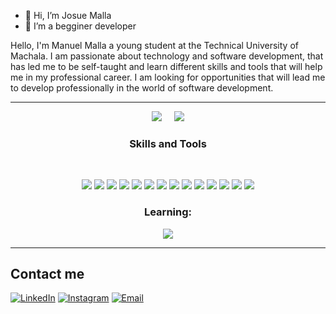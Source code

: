 - 👋 Hi, I’m Josue Malla
- 👀 I’m a begginer developer

Hello, I'm Manuel Malla a young student at the Technical University of Machala. I am passionate about technology and software development, that has led me to be self-taught and learn different skills and tools that will help me in my professional career. I am looking for opportunities that will lead me to develop professionally in the world of software development.

<hr class="dashed">
<div align="center">
  <img vertical-align="middle" src="https://github-readme-stats.vercel.app/api?username=jossuema&show_icons=true&bg_color=000000&icon_color=ff8000&title_color=ff8000&text_color=ffffff" href="https://github.com/JosueMalla">&nbsp;&nbsp;&nbsp;&nbsp;
  <img src="https://github-readme-stats.vercel.app/api/top-langs/?username=jossuema&show_icons=true&bg_color=000000&title_color=ff8000&text_color=ffffff&font_">
</div>
  

<h3 align="center"> Skills and Tools</h3>
<br> 

<p align="center">
<img src="https://img.shields.io/badge/html5-%23E34F26.svg?style=for-the-badge&logo=html5&logoColor=white">
<img src="https://img.shields.io/badge/css3-%231572B6.svg?style=for-the-badge&logo=css3&logoColor=white">
<img src="https://img.shields.io/badge/JavaScript-F7DF1E?style=for-the-badge&logo=javascript&logoColor=black">
<img src="https://img.shields.io/badge/node.js-6DA55F?logo=node.js&logoColor=black&style=for-the-badge">
<img src="https://img.shields.io/badge/Java-ED8B00?style=for-the-badge&logo=java&logoColor=black">
<img src="https://img.shields.io/badge/Python-3776AB?style=for-the-badge&logo=python&logoColor=white">
<img src="https://img.shields.io/badge/Eclipse-2C2255?style=for-the-badge&logo=eclipse&logoColor=white">
<img src="https://img.shields.io/badge/sublime_text-%23575757.svg?&style=for-the-badge&logo=sublime-text&logoColor=important">
<img src="https://img.shields.io/badge/Visual%20Studio%20Code-0078d7.svg?style=for-the-badge&logo=visual-studio-code&logoColor=white">
<img src="https://img.shields.io/badge/git-%23F05033.svg?style=for-the-badge&logo=git&logoColor=white">
<img src="https://img.shields.io/badge/GitHub-100000?style=for-the-badge&logo=github&logoColor=white">
<img src="https://img.shields.io/badge/NPM-%23000000.svg?style=for-the-badge&logo=npm&logoColor=white">
<img src="https://img.shields.io/badge/mysql-%2300f.svg?style=for-the-badge&logo=mysql&logoColor=white">
<img src="https://img.shields.io/badge/Azure_DevOps-0078D7?style=for-the-badge&logo=azure-devops&logoColor=white">
</p>

<h3 align="center"> Learning: </h3>
<p align="center">
  <img src="https://img.shields.io/badge/-MongoDB-green?logo=mongodb&logoColor=darkgreen&style=for-the-badge">
</p>

<hr class="dashed">
<h2>Contact me</h2>

<div>
  <a target="_blank" href="https://www.linkedin.com/in/manuel-josue-malla/"><img alt="LinkedIn" src="https://img.shields.io/badge/LinkedIn-Josue%20Malla-blue?style=flat-square&logo=linkedin" display="inline-block"></a>
  <a target="_blank" href="https://www.instagram.com/jossuema.th/"><img alt="Instagram" src="https://img.shields.io/badge/Instagram-jossue_ma-black?style=flat-square&logo=instagram" display="inline-block"></a>
  <a href="mailto:mmalla1@outlook.com"><img alt="Email" src="https://img.shields.io/badge/Email-mmalla1@outlook.com-orange?style=flat-square&logo=gmail" display="inline-block"></a>
</div>


